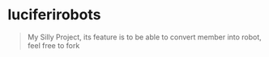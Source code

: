 # luciferirobots
> My Silly Project, its feature is to be able to convert member into robot, feel free to fork